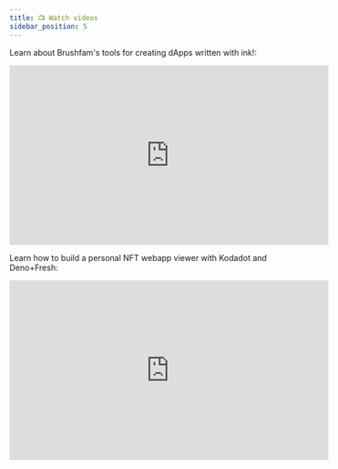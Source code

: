 ```yaml
---
title: 📺 Watch videos
sidebar_position: 5
---
```


Learn about Brushfam's tools for creating dApps written with ink!:

<iframe width="560" height="315" src="https://www.youtube.com/embed/lCToPcLCQgQ" title="YouTube video player" frameborder="0" allow="accelerometer; autoplay; clipboard-write; encrypted-media; gyroscope; picture-in-picture; web-share" allowfullscreen></iframe>

Learn how to build a personal NFT webapp viewer with Kodadot and Deno+Fresh: 

<iframe width="560" height="315" src="https://www.youtube.com/embed/?v=p4UJpRsuFAI&list=PLOyWqupZ-WGsfgxkwTdMOwnbRW4nx_T-i&index=5" title="YouTube video player" frameborder="0" allow="accelerometer; clipboard-write; encrypted-media; gyroscope; picture-in-picture; web-share" allowfullscreen></iframe>
